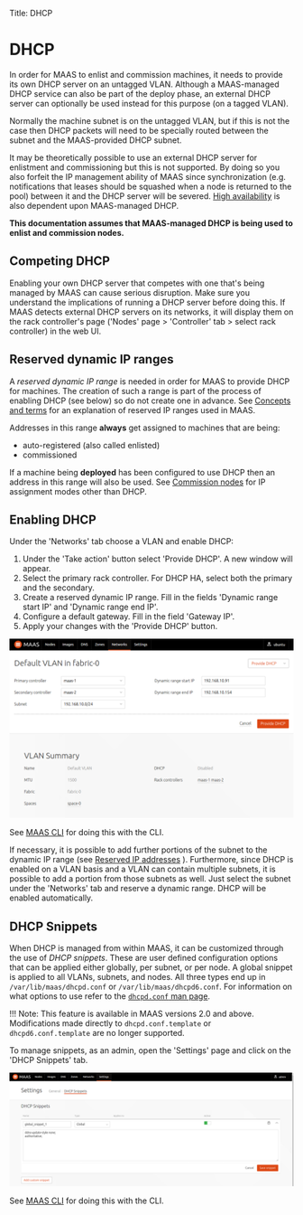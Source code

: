 Title: DHCP


# DHCP

In order for MAAS to enlist and commission machines, it needs to provide its
own DHCP server on an untagged VLAN. Although a MAAS-managed DHCP service can
also be part of the deploy phase, an external DHCP server can optionally be
used instead for this purpose (on a tagged VLAN).
 
Normally the machine subnet is on the untagged VLAN, but if this is not the case
then DHCP packets will need to be specially routed between the subnet and the
MAAS-provided DHCP subnet. 

It may be theoretically possible to use an external DHCP server for enlistment
and commissioning but this is not supported. By doing so you also forfeit the
IP management ability of MAAS since synchronization (e.g. notifications that
leases should be squashed when a node is returned to the pool) between it and
the DHCP server will be severed. [High availability](./manage-maas-ha.md) is
also dependent upon MAAS-managed DHCP.

**This documentation assumes that MAAS-managed DHCP is being used to enlist and
commission nodes.**


## Competing DHCP

Enabling your own DHCP server that competes with one that's being managed by
MAAS can cause serious disruption. Make sure you understand the implications of
running a DHCP server before doing this. If MAAS detects external DHCP servers
on its networks, it will display them on the rack controller's page ('Nodes'
page > 'Controller' tab > select rack controller) in the web UI.


## Reserved dynamic IP ranges

A *reserved dynamic IP range* is needed in order for MAAS to provide DHCP for
machines. The creation of such a range is part of the process of enabling DHCP
(see below) so do not create one in advance. See
[Concepts and terms](intro-concepts.md#ip-ranges) for an explanation of
reserved IP ranges used in MAAS.

Addresses in this range **always** get assigned to machines that are being:

- auto-registered (also called enlisted)
- commissioned

If a machine being **deployed** has been configured to use DHCP then
an address in this range will also be used. See
[Commission nodes](installconfig-commission-nodes.md#post-commission-configuration)
for IP assignment modes other than DHCP.


## Enabling DHCP

Under the 'Networks' tab choose a VLAN and enable DHCP:

1. Under the 'Take action' button select 'Provide DHCP'. A new window will
appear.
1. Select the primary rack controller. For DHCP HA, select both the primary
and the secondary.
1. Create a reserved dynamic IP range. Fill in the fields 'Dynamic range start
IP' and 'Dynamic range end IP'.
1. Configure a default gateway. Fill in the field 'Gateway IP'.
1. Apply your changes with the 'Provide DHCP' button.

![Enable DHCP](../media/vlan_provide_dhcp.png)

See [MAAS CLI](manage-cli-common.md#enable-dhcp) for doing this with the CLI.

If necessary, it is possible to add further portions of the subnet to the
dynamic IP range (see
[Reserved IP addresses](installconfig-subnets-ipranges.md)
). Furthermore, since DHCP is enabled on a VLAN basis and a VLAN can contain
multiple subnets, it is possible to add a portion from those subnets as well.
Just select the subnet under the 'Networks' tab and reserve a dynamic range.
DHCP will be enabled automatically.


## DHCP Snippets

When DHCP is managed from within MAAS, it can be customized through the use of
*DHCP snippets*. These are user defined configuration options that can be
applied either globally, per subnet, or per node. A global snippet is applied
to all VLANs, subnets, and nodes. All three types end up in
`/var/lib/maas/dhcpd.conf` or `/var/lib/maas/dhcpd6.conf`. For information on
what options to use refer to the
[`dhcpd.conf` man page](http://manpages.ubuntu.com/cgi-bin/search.py?q=dhcpd.conf).

!!! Note: This feature is available in MAAS versions 2.0 and above.
Modifications made directly to `dhcpd.conf.template` or `dhcpd6.conf.template` are
no longer supported.

To manage snippets, as an admin, open the 'Settings' page and click on the
'DHCP Snippets' tab.

![Manage DHCP snippets](../media/installconfig-dhcp__dhcp-snippets.png)

See [MAAS CLI](manage-cli-dhcp-snippets.md) for doing this with the CLI.
